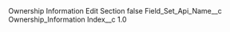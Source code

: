 <?xml version="1.0" encoding="UTF-8"?>
<CustomMetadata xmlns="http://soap.sforce.com/2006/04/metadata" xmlns:xsi="http://www.w3.org/2001/XMLSchema-instance" xmlns:xsd="http://www.w3.org/2001/XMLSchema">
    <label>Ownership Information Edit Section</label>
    <protected>false</protected>
    <values>
        <field>Field_Set_Api_Name__c</field>
        <value xsi:type="xsd:string">Ownership_Information</value>
    </values>
    <values>
        <field>Index__c</field>
        <value xsi:type="xsd:double">1.0</value>
    </values>
</CustomMetadata>
